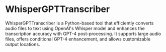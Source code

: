 # WhisperGPTTranscriber
WhisperGPTTranscriber is a Python-based tool that efficiently converts audio files to text using OpenAI's Whisper model and enhances the transcription accuracy with GPT-4 post-processing. It supports large audio files, offers conditional GPT-4 enhancement, and allows customizable output locations.
